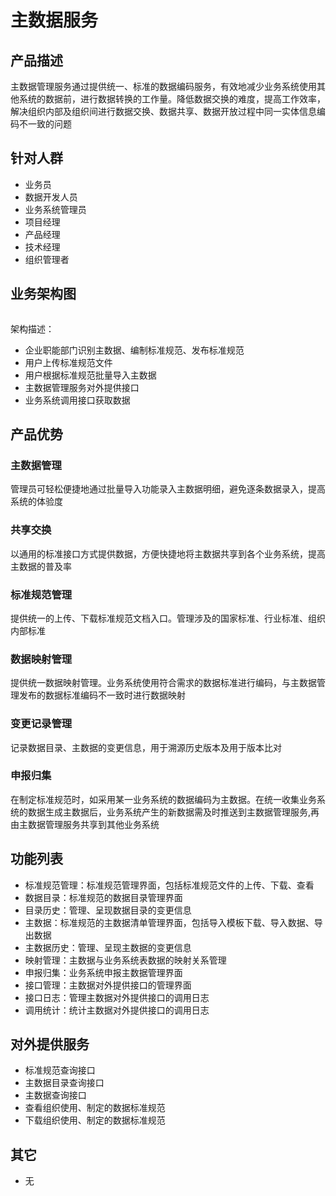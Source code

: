 # 主数据服务

## 产品描述

主数据管理服务通过提供统一、标准的数据编码服务，有效地减少业务系统使用其他系统的数据前，进行数据转换的工作量。降低数据交换的难度，提高工作效率，解决组织内部及组织间进行数据交换、数据共享、数据开放过程中同一实体信息编码不一致的问题

## 针对人群

- 业务员
- 数据开发人员
- 业务系统管理员
- 项目经理
- 产品经理
- 技术经理
- 组织管理者

## 业务架构图

<img :src="$withBase('/operation/data_manager_01.png')">

架构描述：

- 企业职能部门识别主数据、编制标准规范、发布标准规范
- 用户上传标准规范文件
- 用户根据标准规范批量导入主数据
- 主数据管理服务对外提供接口
- 业务系统调用接口获取数据

## 产品优势

### 主数据管理

管理员可轻松便捷地通过批量导入功能录入主数据明细，避免逐条数据录入，提高系统的体验度

### 共享交换

以通用的标准接口方式提供数据，方便快捷地将主数据共享到各个业务系统，提高主数据的普及率

### 标准规范管理

提供统一的上传、下载标准规范文档入口。管理涉及的国家标准、行业标准、组织内部标准

### 数据映射管理

提供统一数据映射管理。业务系统使用符合需求的数据标准进行编码，与主数据管理发布的数据标准编码不一致时进行数据映射

### 变更记录管理

记录数据目录、主数据的变更信息，用于溯源历史版本及用于版本比对

### 申报归集

在制定标准规范时，如采用某一业务系统的数据编码为主数据。在统一收集业务系统的数据生成主数据后，业务系统产生的新数据需及时推送到主数据管理服务,再由主数据管理服务共享到其他业务系统

## 功能列表

- 标准规范管理：标准规范管理界面，包括标准规范文件的上传、下载、查看
- 数据目录：标准规范的数据目录管理界面
- 目录历史：管理、呈现数据目录的变更信息
- 主数据：标准规范的主数据清单管理界面，包括导入模板下载、导入数据、导出数据
- 主数据历史：管理、呈现主数据的变更信息
- 映射管理：主数据与业务系统表数据的映射关系管理
- 申报归集：业务系统申报主数据管理界面
- 接口管理：主数据对外提供接口的管理界面
- 接口日志：管理主数据对外提供接口的调用日志
- 调用统计：统计主数据对外提供接口的调用日志

## 对外提供服务

- 标准规范查询接口
- 主数据目录查询接口
- 主数据查询接口
- 查看组织使用、制定的数据标准规范
- 下载组织使用、制定的数据标准规范

## 其它

- 无

